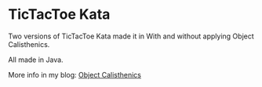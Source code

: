 # TicTacToe Kata 

Two versions of TicTacToe Kata made it in With and without applying Object Calisthenics.

All made in Java.

More info in my blog: [Object Calisthenics](https://felipefcor.github.io/)
